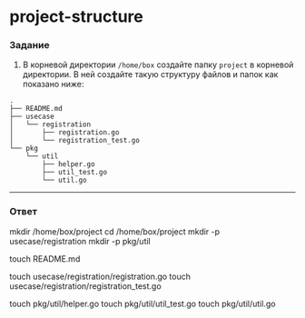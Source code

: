 # project-structure

### Задание

1. В корневой директории `/home/box` создайте папку `project` в корневой директории. В ней создайте такую структуру файлов и папок как показано ниже:

```
.
├── README.md
├── usecase
│   └── registration
│       ├── registration.go
│       └── registration_test.go
└── pkg
    └── util
        ├── helper.go
        ├── util_test.go
        └── util.go

```

---

### Ответ

mkdir /home/box/project
cd /home/box/project
mkdir -p usecase/registration
mkdir -p pkg/util

touch README.md

touch usecase/registration/registration.go
touch usecase/registration/registration_test.go

touch pkg/util/helper.go
touch pkg/util/util_test.go
touch pkg/util/util.go
